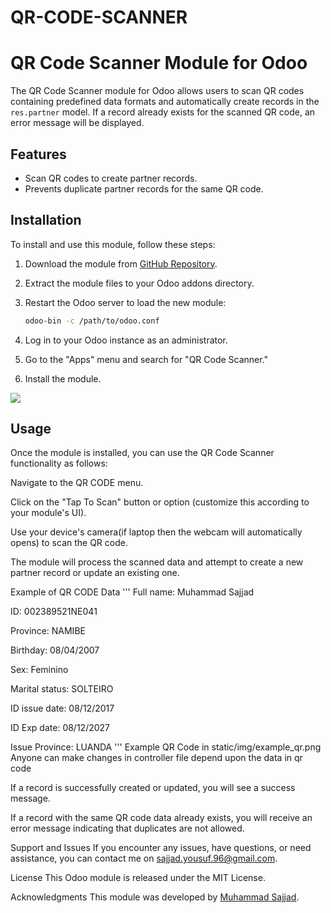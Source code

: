   # QR-CODE-SCANNER

  # QR Code Scanner Module for Odoo

The QR Code Scanner module for Odoo allows users to scan QR codes containing predefined data formats and automatically create records in the `res.partner` model. If a record already exists for the scanned QR code, an error message will be displayed.

## Features

- Scan QR codes to create partner records.
- Prevents duplicate partner records for the same QR code.

## Installation

To install and use this module, follow these steps:

1. Download the module from [GitHub Repository](https://github.com/sajjad-yousuf-96/QR-CODE-SCANNER).

2. Extract the module files to your Odoo addons directory.

3. Restart the Odoo server to load the new module:

   ```bash
   odoo-bin -c /path/to/odoo.conf
4. Log in to your Odoo instance as an administrator.

5. Go to the "Apps" menu and search for "QR Code Scanner."

6. Install the module.
   
<img src="image.png">

## Usage
Once the module is installed, you can use the QR Code Scanner functionality as follows:

Navigate to the QR CODE menu.

Click on the "Tap To Scan" button or option (customize this according to your module's UI).

Use your device's camera(if laptop then the webcam will automatically opens) to scan the QR code.

The module will process the scanned data and attempt to create a new partner record or update an existing one.

Example of QR CODE Data
'''
Full name: Muhammad Sajjad

ID: 002389521NE041

Province: NAMIBE 

Birthday: 08/04/2007 

Sex: Feminino 

Marital status: SOLTEIRO 

ID issue date: 08/12/2017 

ID Exp date: 08/12/2027 

Issue Province: LUANDA
'''
Example QR Code in static/img/example_qr.png
Anyone can make changes in controller file depend upon the data in qr code

If a record is successfully created or updated, you will see a success message.

If a record with the same QR code data already exists, you will receive an error message indicating that duplicates are not allowed.

Support and Issues
If you encounter any issues, have questions, or need assistance, you can contact me on <a href="sajjad.yousuf.96@gmail.com">sajjad.yousuf.96@gmail.com</a>.

License
This Odoo module is released under the MIT License.

Acknowledgments
This module was developed by <a href="https://github.com/sajjad-yousuf-96">Muhammad Sajjad</a>.

